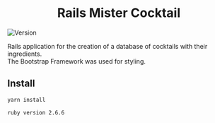 <h1 align="center">Rails Mister Cocktail</h1>
<p>
  <img alt="Version" src="https://img.shields.io/badge/version-0.1.0-blue.svg?cacheSeconds=2592000" />
</p>

Rails application for the creation of a database of cocktails with their ingredients.
</br>
The Bootstrap Framework was used for styling.

## Install

```sh
yarn install
```

```
ruby version 2.6.6
```
